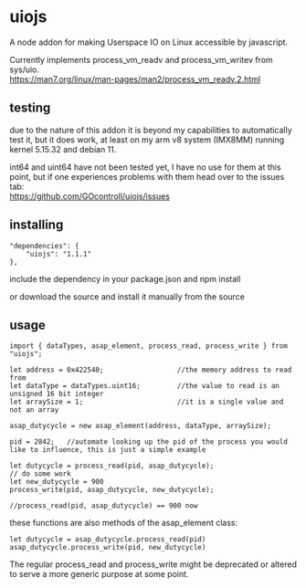 # uiojs
A node addon for making Userspace IO on Linux accessible by javascript.

Currently implements process_vm_readv and process_vm_writev from sys/uio. \
https://man7.org/linux/man-pages/man2/process_vm_readv.2.html

## testing

due to the nature of this addon it is beyond my capabilities to automatically test it, but it does work, at least on my arm v8 system (IMX8MM) running kernel 5.15.32 and debian 11.

int64 and uint64 have not been tested yet, I have no use for them at this point, but if one experiences problems with them head over to the issues tab: \
https://github.com/GOcontroll/uiojs/issues

## installing
```
"dependencies": {
    "uiojs": "1.1.1"
},
```
include the dependency in your package.json and npm install

or download the source and install it manually from the source

## usage
```
import { dataTypes, asap_element, process_read, process_write } from "uiojs";

let address = 0x422540;                  //the memory address to read from
let dataType = dataTypes.uint16;         //the value to read is an unsigned 16 bit integer
let arraySize = 1;                       //it is a single value and not an array

asap_dutycycle = new asap_element(address, dataType, arraySize);

pid = 2842;   //automate looking up the pid of the process you would like to influence, this is just a simple example

let dutycycle = process_read(pid, asap_dutycycle);
// do some work
let new_dutycycle = 900
process_write(pid, asap_dutycycle, new_dutycycle);

//process_read(pid, asap_dutycycle) == 900 now
```

these functions are also methods of the asap_element class:

```
let dutycycle = asap_dutycycle.process_read(pid)
asap_dutycycle.process_write(pid, new_dutycycle)
```

The regular process_read and process_write might be deprecated or altered to serve a more generic purpose at some point.